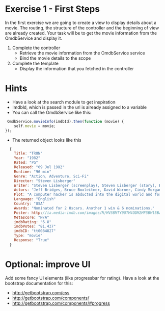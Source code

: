 Exercise 1 - First Steps
=============
In the first exercise we are going to create a view to display details about a movie. The routing, the structure of the controller and the beginning of
view are already created. Your task will be to get the movie information from the OmdbService and display it. 

1. Complete the controller
    - Retrieve the movie information from the OmdbService service
    - Bind the movie details to the scope
3. Complete the template
    - Display the information that you fetched in the controller

Hints
======
 - Have a look at the search module to get inspiration
 - ImdbId, which is passed in the url is already assigned to a variable
 - You can call the OmdbService like this:
```javascript
 OmdbService.movieInfo(imdbId).then(function (movie) {
    self.movie = movie;
});
 ```
 - The returned object looks like this
```javascript
  {
    Title: "TRON"
    Year: "1982"
    Rated: "PG"
    Released: "09 Jul 1982"
    Runtime: "96 min"
    Genre: "Action, Adventure, Sci-Fi"
    Director: "Steven Lisberger"
    Writer: "Steven Lisberger (screenplay), Steven Lisberger (story), Bonnie MacBird (story)"
    Actors: "Jeff Bridges, Bruce Boxleitner, David Warner, Cindy Morgan"
    Plot: "A computer hacker is abducted into the digital world and forced to participate in gladiatorial games where his only chance of escape is with the help of a heroic security program."
    Language: "English"
    Country: "USA"
    Awards: "Nominated for 2 Oscars. Another 1 win & 6 nominations."
    Poster: http://ia.media-imdb.com/images/M/MV5BMTY0OTM4ODM2MF5BMl5BanBnXkFtZTgwMTI0NDIxMDE@._V1_SX300.jpg
    Metascore: "N/A"
    imdbRating: "6.8"
    imdbVotes: "81,437"
    imdbID: "tt0084827"
    Type: "movie"
    Response: "True"
  }
```

Optional: improve UI
======
Add some fancy UI elements (like progressbar for rating). Have a look at the bootstrap documentation for this:
 - http://getbootstrap.com/css
 - http://getbootstrap.com/components/
 - http://getbootstrap.com/components/#progress
 